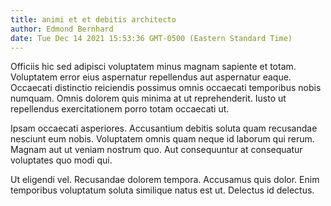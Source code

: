 ```yaml
---
title: animi et et debitis architecto
author: Edmond Bernhard
date: Tue Dec 14 2021 15:53:36 GMT-0500 (Eastern Standard Time)
---
```

Officiis hic sed adipisci voluptatem minus magnam sapiente et totam. Voluptatem error eius aspernatur repellendus aut aspernatur eaque. Occaecati distinctio reiciendis possimus omnis occaecati temporibus nobis numquam. Omnis dolorem quis minima at ut reprehenderit. Iusto ut repellendus exercitationem porro totam occaecati ut.

 Ipsam occaecati asperiores. Accusantium debitis soluta quam recusandae nesciunt eum nobis. Voluptatem omnis quam neque id laborum qui rerum. Magnam aut ut veniam nostrum quo. Aut consequuntur at consequatur voluptates quo modi qui.

 Ut eligendi vel. Recusandae dolorem tempora. Accusamus quis dolor. Enim temporibus voluptatum soluta similique natus est ut. Delectus id delectus.